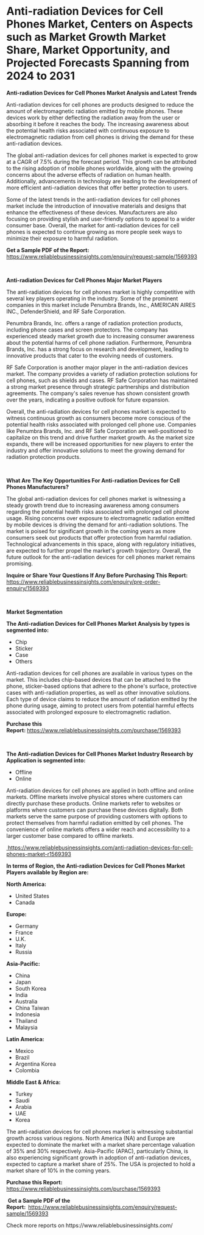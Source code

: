 <p><h1>Anti-radiation Devices for Cell Phones Market, Centers on Aspects such as Market Growth Market Share, Market Opportunity, and Projected Forecasts Spanning from 2024 to 2031</h1></p><p><strong>Anti-radiation Devices for Cell Phones Market Analysis and Latest Trends</strong></p>
<p><p>Anti-radiation devices for cell phones are products designed to reduce the amount of electromagnetic radiation emitted by mobile phones. These devices work by either deflecting the radiation away from the user or absorbing it before it reaches the body. The increasing awareness about the potential health risks associated with continuous exposure to electromagnetic radiation from cell phones is driving the demand for these anti-radiation devices.</p><p>The global anti-radiation devices for cell phones market is expected to grow at a CAGR of 7.5% during the forecast period. This growth can be attributed to the rising adoption of mobile phones worldwide, along with the growing concerns about the adverse effects of radiation on human health. Additionally, advancements in technology are leading to the development of more efficient anti-radiation devices that offer better protection to users.</p><p>Some of the latest trends in the anti-radiation devices for cell phones market include the introduction of innovative materials and designs that enhance the effectiveness of these devices. Manufacturers are also focusing on providing stylish and user-friendly options to appeal to a wider consumer base. Overall, the market for anti-radiation devices for cell phones is expected to continue growing as more people seek ways to minimize their exposure to harmful radiation.</p></p>
<p><strong>Get a Sample PDF of the Report:&nbsp;</strong> <a href="https://www.reliablebusinessinsights.com/enquiry/request-sample/1569393">https://www.reliablebusinessinsights.com/enquiry/request-sample/1569393</a></p>
<p>&nbsp;</p>
<p><strong>Anti-radiation Devices for Cell Phones Major Market Players</strong></p>
<p><p>The anti-radiation devices for cell phones market is highly competitive with several key players operating in the industry. Some of the prominent companies in this market include Penumbra Brands, Inc., AMERICAN AIRES INC., DefenderShield, and RF Safe Corporation.</p><p>Penumbra Brands, Inc. offers a range of radiation protection products, including phone cases and screen protectors. The company has experienced steady market growth due to increasing consumer awareness about the potential harms of cell phone radiation. Furthermore, Penumbra Brands, Inc. has a strong focus on research and development, leading to innovative products that cater to the evolving needs of customers.</p><p>RF Safe Corporation is another major player in the anti-radiation devices market. The company provides a variety of radiation protection solutions for cell phones, such as shields and cases. RF Safe Corporation has maintained a strong market presence through strategic partnerships and distribution agreements. The company's sales revenue has shown consistent growth over the years, indicating a positive outlook for future expansion.</p><p>Overall, the anti-radiation devices for cell phones market is expected to witness continuous growth as consumers become more conscious of the potential health risks associated with prolonged cell phone use. Companies like Penumbra Brands, Inc. and RF Safe Corporation are well-positioned to capitalize on this trend and drive further market growth. As the market size expands, there will be increased opportunities for new players to enter the industry and offer innovative solutions to meet the growing demand for radiation protection products.</p></p>
<p>&nbsp;</p>
<p><strong>What Are The Key Opportunities For Anti-radiation Devices for Cell Phones Manufacturers?</strong></p>
<p><p>The global anti-radiation devices for cell phones market is witnessing a steady growth trend due to increasing awareness among consumers regarding the potential health risks associated with prolonged cell phone usage. Rising concerns over exposure to electromagnetic radiation emitted by mobile devices is driving the demand for anti-radiation solutions. The market is poised for significant growth in the coming years as more consumers seek out products that offer protection from harmful radiation. Technological advancements in this space, along with regulatory initiatives, are expected to further propel the market's growth trajectory. Overall, the future outlook for the anti-radiation devices for cell phones market remains promising.</p></p>
<p><strong>Inquire or Share Your Questions If Any Before Purchasing This Report:</strong> <a href="https://www.reliablebusinessinsights.com/enquiry/pre-order-enquiry/1569393">https://www.reliablebusinessinsights.com/enquiry/pre-order-enquiry/1569393</a></p>
<p>&nbsp;</p>
<p><strong>Market Segmentation</strong></p>
<p><strong>The Anti-radiation Devices for Cell Phones Market Analysis by types is segmented into:</strong></p>
<p><ul><li>Chip</li><li>Sticker</li><li>Case</li><li>Others</li></ul></p>
<p><p>Anti-radiation devices for cell phones are available in various types on the market. This includes chip-based devices that can be attached to the phone, sticker-based options that adhere to the phone's surface, protective cases with anti-radiation properties, as well as other innovative solutions. Each type of device claims to reduce the amount of radiation emitted by the phone during usage, aiming to protect users from potential harmful effects associated with prolonged exposure to electromagnetic radiation.</p></p>
<p><strong>Purchase this Report:&nbsp;</strong><a href="https://www.reliablebusinessinsights.com/purchase/1569393">https://www.reliablebusinessinsights.com/purchase/1569393</a></p>
<p>&nbsp;</p>
<p><strong>The Anti-radiation Devices for Cell Phones Market Industry Research by Application is segmented into:</strong></p>
<p><ul><li>Offline</li><li>Online</li></ul></p>
<p><p>Anti-radiation devices for cell phones are applied in both offline and online markets. Offline markets involve physical stores where customers can directly purchase these products. Online markets refer to websites or platforms where customers can purchase these devices digitally. Both markets serve the same purpose of providing customers with options to protect themselves from harmful radiation emitted by cell phones. The convenience of online markets offers a wider reach and accessibility to a larger customer base compared to offline markets.</p></p>
<p><a href="https://www.reliablebusinessinsights.com/anti-radiation-devices-for-cell-phones-market-r1569393">&nbsp;https://www.reliablebusinessinsights.com/anti-radiation-devices-for-cell-phones-market-r1569393</a></p>
<p><strong>In terms of Region, the Anti-radiation Devices for Cell Phones Market Players available by Region are:</strong></p>
<p>
    <p> <strong> North America: </strong>
        <ul>
            <li>United States</li>
            <li>Canada</li>
        </ul>
        </p> 
    <p> <strong> Europe: </strong>
        <ul>
            <li>Germany</li>
            <li>France</li>
            <li>U.K.</li>
            <li>Italy</li>
            <li>Russia</li>
        </ul>
        </p> 
    <p> <strong> Asia-Pacific: </strong>
        <ul>
            <li>China</li>
            <li>Japan</li>
            <li>South Korea</li>
            <li>India</li>
            <li>Australia</li>
            <li>China Taiwan</li>
            <li>Indonesia</li>
            <li>Thailand</li>
            <li>Malaysia</li>
        </ul>
        </p> 
    <p> <strong> Latin America: </strong>
        <ul>
            <li>Mexico</li>
            <li>Brazil</li>
            <li>Argentina Korea</li>
            <li>Colombia</li>
        </ul>
        </p> 
    <p> <strong> Middle East & Africa: </strong>
        <ul>
            <li>Turkey</li>
            <li>Saudi</li>
            <li>Arabia</li>
            <li>UAE</li>
            <li>Korea</li>
        </ul>
    </p>
    </p>
<p><p>The anti-radiation devices for cell phones market is witnessing substantial growth across various regions. North America (NA) and Europe are expected to dominate the market with a market share percentage valuation of 35% and 30% respectively. Asia-Pacific (APAC), particularly China, is also experiencing significant growth in adoption of anti-radiation devices, expected to capture a market share of 25%. The USA is projected to hold a market share of 10% in the coming years.</p></p>
<p><strong>Purchase this Report: </strong><a href="https://www.reliablebusinessinsights.com/purchase/1569393">https://www.reliablebusinessinsights.com/purchase/1569393</a></p>
<p>&nbsp;<strong>Get a Sample PDF of the Report:&nbsp;&nbsp;</strong><a href="https://www.reliablebusinessinsights.com/enquiry/request-sample/1569393">https://www.reliablebusinessinsights.com/enquiry/request-sample/1569393</a></p>
<p><strong></strong></p>
<p>Check more reports on https://www.reliablebusinessinsights.com/</p>